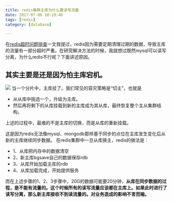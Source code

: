 ```yaml
---
title: redis集群主库为什么要读写流量
date: 2017-07-06 10:19:48
tags: [redis]
category: [database]

---
```


在[redis超时问题排查](http://bettercuicui.github.io/2017/07/06/database/redis%E8%B6%85%E6%97%B6%E9%97%AE%E9%A2%98%E6%8E%92%E6%9F%A5/)一文我提过，redis因为需要定期清理过期的数据，导致主库的流量有一部分超时严重。在研究解决方法的时候，我就想过既然mysql可以读写分离，为什么redis不行呢？下面讲述原因。
<!--more-->
## 其实主要是还是因为怕主库宕机。

![](/public/image/redis/wKiom1dGcq3jDWxgAAFZnnc-CI0056.jpg-wh_651x-s_4011686790.jpg)
当一个分片中，主库挂了。我们常见的容灾策略是“切主”，也就是

*   从从库中挑选一个，升级为主库。
*   然后再将剩下的从库挂载到新的主库成为其从库，最终恢复整个主从集群结构。

上述的过程中，最难的不是主库的切换，而是从库的重新挂载。

这是因为redis无法像mysql、mongodb那样基于同步的点位在主库发生变化后从新的主库继续同步数据。 在redis集群中一旦从库换主，redis的做法是：
- 1、从库把内存中的数据清空
- 2、新主库bgsave自己的数据保存rdb
- 3、从库开始加载主库的rdb
- 4、从库加载完成，开始提供服务

而在上述步骤的1、2、3步骤中，20G的数据可能要20分钟，**从库在同步数据的过程，是不能有流量的。这个时候所有的读写流量应该都在主库上。如果此时进行了读写分离，那么新主库接收不到读流量的。对业务造成的影响不言而喻。**